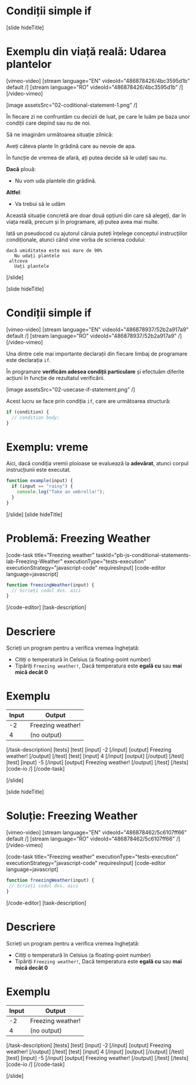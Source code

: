 # Condiții simple if
[slide hideTitle]
# Exemplu din viață reală: Udarea plantelor 

[vimeo-video]
[stream language="EN" videoId="486878426/4bc3595d1b" default /]
[stream language="RO" videoId="486878426/4bc3595d1b"  /]
[/video-vimeo]

[image assetsSrc="02-coditional-statement-1.png" /]

În fiecare zi ne confruntăm cu decizii de luat, pe care le luăm pe baza unor condiții care depind sau nu de noi.

Să ne imaginăm următoarea situație zilnică:

Aveți câteva plante în grădină care au nevoie de apa.

În funcție de vremea de afară, ați putea decide să le udați sau nu.

**Dacă** plouă:

* Nu vom uda plantele din grădină.

**Altfel**:

* Va trebui să le udăm

Această situație concretă are doar două opțiuni din care să alegeți, dar în viața reală, precum și în programare, ați putea avea mai multe.

Iată un pseudocod cu ajutorul căruia puteți înțelege conceptul instrucțiilor condiționale, atunci când vine vorba de scrierea codului:

```
dacă umiditatea este mai mare de 90%
   Nu udați plantele
 altceva
   Uați plantele
```

[/slide]

[slide hideTitle]

# Condiții simple if

[vimeo-video]
[stream language="EN" videoId="486878937/52b2a917a9" default /]
[stream language="RO" videoId="486878937/52b2a917a9"  /]
[/video-vimeo]

Una dintre cele mai importante declarații din fiecare limbaj de programare este declarația `if`.

În programare **verificăm adesea condiții particulare** și efectuăm diferite acțiuni în funcție de rezultatul verificării.

[image assetsSrc="02-usecase-if-statement.png" /]

Acest lucru se face prin condiția `if`, care are următoarea structură:

```js
if (condition) {
  // condition body;
}
```
# Exemplu: vreme

Aici, dacă condiția vremii ploioase se evaluează la **adevărat**, atunci corpul instrucțiunii este executat.
```js
function example(input) {                               
  if (input == "rainy") {                                         
    console.log("Take an umbrella!");                  
  }
}
```
[/slide]
[slide hideTitle]

# Problemă: Freezing Weather
[code-task title="Freezing weather" taskId="pb-js-conditional-statements-lab-Freezing-Weather" executionType="tests-execution" executionStrategy="javascript-code" requiresInput]
[code-editor language=javascript]
```js
function freezingWeather(input) {
  // Scrieți codul dvs. aici
}
```
[/code-editor]
[task-description]

# Descriere
Scrieți un program pentru a verifica vremea înghețată:

* Citiți o temperatură în Celsius (a floating-point number)
* Tipăriți `Freezing weather!`, Dacă temperatura este **egală cu** sau **mai mică decât 0**

# Exemplu

| **Input** | **Output** |
| --- | --- |
| -2 | Freezing weather! |
| 4 | (no output) |

[/task-description]
[tests]
[test]
[input]
-2
[/input]
[output]
Freezing weather!
[/output]
[/test]
[test]
[input]
4
[/input]
[output]
[/output]
[/test]
[test]
[input]
-5
[/input]
[output]
Freezing weather!
[/output]
[/test]
[/tests]
[code-io /]
[/code-task]

[/slide]

[slide hideTitle]
# Soluție: Freezing Weather

[vimeo-video]
[stream language="EN" videoId="486878462/5c6107ff66" default /]
[stream language="RO" videoId="486878462/5c6107ff66"  /]
[/video-vimeo]

[code-task title="Freezing weather" executionType="tests-execution" executionStrategy="javascript-code" requiresInput]
[code-editor language=javascript]
```js
function freezingWeather(input) {
 // Scrieți codul dvs. aici
}
```
[/code-editor]
[task-description]
# Descriere
Scrieți un program pentru a verifica vremea înghețată:

* Citiți o temperatură în Celsius (a floating-point number)
* Tipăriți `Freezing weather!`, Dacă temperatura este **egală cu** sau **mai mică decât 0**
  
# Exemplu
| **Input** | **Output** |
| --- | --- |
| -2 | Freezing weather! |
| 4 | (no output) |

[/task-description]
[tests]
[test]
[input]
-2
[/input]
[output]
Freezing weather!
[/output]
[/test]
[test]
[input]
4
[/input]
[output]
[/output]
[/test]
[test]
[input]
-5
[/input]
[output]
Freezing weather!
[/output]
[/test]
[/tests]
[code-io /]
[/code-task]

[/slide]



